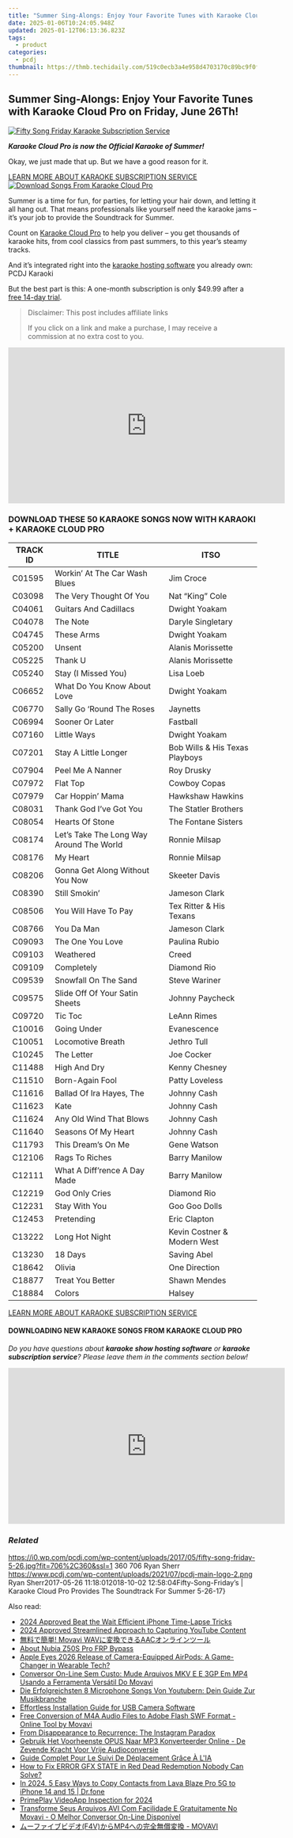 ```yaml
---
title: "Summer Sing-Alongs: Enjoy Your Favorite Tunes with Karaoke Cloud Pro on Friday, June 26Th!"
date: 2025-01-06T10:24:05.948Z
updated: 2025-01-12T06:13:36.823Z
tags:
  - product
categories:
  - pcdj
thumbnail: https://thmb.techidaily.com/519c0ecb3a4e958d4703170c89bc9f0f4e206bb0aa2219c94653cd1097dc9a0c.jpg
---
```


## Summer Sing-Alongs: Enjoy Your Favorite Tunes with Karaoke Cloud Pro on Friday, June 26Th!

[![Fifty Song Friday Karaoke Subscription Service](https://i0.wp.com/pcdj.com/wp-content/uploads/2017/05/fifty-song-friday-5-26.jpg?resize=706%2C321&ssl=1)](https://i0.wp.com/pcdj.com/wp-content/uploads/2017/05/fifty-song-friday-5-26.jpg?fit=706%2C360&ssl=1 "Fifty Song Friday Karaoke Subscription Service")

_**Karaoke Cloud Pro is now the Official Karaoke of Summer!**_

Okay, we just made that up. But we have a good reason for it.

[LEARN MORE ABOUT KARAOKE SUBSCRIPTION SERVICE ![Download Songs From Karaoke Cloud Pro](https://i2.wp.com/pcdj.com/wp-content/uploads/2017/05/karaokecloudpro-retrievetracks2.jpg?fit=300%2C300&ssl=1 "Download Songs From Karaoke Cloud Pro")](https://tools.techidaily.com/pcdj/products/)

Summer is a time for fun, for parties, for letting your hair down, and letting it all hang out. That means professionals like yourself need the karaoke jams – it’s your job to provide the Soundtrack for Summer.

Count on [Karaoke Cloud Pro](https://tools.techidaily.com/pcdj/products/) to help you deliver – you get thousands of karaoke hits, from cool classics from past summers, to this year’s steamy tracks.

And it’s integrated right into the [karaoke hosting software](https://tools.techidaily.com/pcdj/products/) you already own: PCDJ Karaoki

But the best part is this: A one-month subscription is only $49.99 after a [free 14-day trial](https://www.karaokelocker.com/subscription.pl).

>  Disclaimer: This post includes affiliate links
>
>  If you click on a link and make a purchase, I may receive a commission at no extra cost to you.
>

<!-- affiliate ads begin -->
<iframe width="560" height="315" src="https://www.youtube.com/embed/58KlTPHv8dU?si=7ICagyNgrao7OkVO" title="YouTube video player" frameborder="0" allow="accelerometer; autoplay; clipboard-write; encrypted-media; gyroscope; picture-in-picture; web-share" referrerpolicy="strict-origin-when-cross-origin" allowfullscreen></iframe>
<!-- affiliate ads end -->

### DOWNLOAD THESE 50 KARAOKE SONGS NOW WITH KARAOKI + KARAOKE CLOUD PRO

| **TRACK ID** | **TITLE**                                | **ITSO**                       |
| ------------ | ---------------------------------------- | ------------------------------ |
| C01595       | Workin’ At The Car Wash Blues            | Jim Croce                      |
| C03098       | The Very Thought Of You                  | Nat “King” Cole                |
| C04061       | Guitars And Cadillacs                    | Dwight Yoakam                  |
| C04078       | The Note                                 | Daryle Singletary              |
| C04745       | These Arms                               | Dwight Yoakam                  |
| C05200       | Unsent                                   | Alanis Morissette              |
| C05225       | Thank U                                  | Alanis Morissette              |
| C05240       | Stay (I Missed You)                      | Lisa Loeb                      |
| C06652       | What Do You Know About Love              | Dwight Yoakam                  |
| C06770       | Sally Go ‘Round The Roses                | Jaynetts                       |
| C06994       | Sooner Or Later                          | Fastball                       |
| C07160       | Little Ways                              | Dwight Yoakam                  |
| C07201       | Stay A Little Longer                     | Bob Wills & His Texas Playboys |
| C07904       | Peel Me A Nanner                         | Roy Drusky                     |
| C07972       | Flat Top                                 | Cowboy Copas                   |
| C07979       | Car Hoppin’ Mama                         | Hawkshaw Hawkins               |
| C08031       | Thank God I’ve Got You                   | The Statler Brothers           |
| C08054       | Hearts Of Stone                          | The Fontane Sisters            |
| C08174       | Let’s Take The Long Way Around The World | Ronnie Milsap                  |
| C08176       | My Heart                                 | Ronnie Milsap                  |
| C08206       | Gonna Get Along Without You Now          | Skeeter Davis                  |
| C08390       | Still Smokin’                            | Jameson Clark                  |
| C08506       | You Will Have To Pay                     | Tex Ritter & His Texans        |
| C08766       | You Da Man                               | Jameson Clark                  |
| C09093       | The One You Love                         | Paulina Rubio                  |
| C09103       | Weathered                                | Creed                          |
| C09109       | Completely                               | Diamond Rio                    |
| C09539       | Snowfall On The Sand                     | Steve Wariner                  |
| C09575       | Slide Off Of Your Satin Sheets           | Johnny Paycheck                |
| C09720       | Tic Toc                                  | LeAnn Rimes                    |
| C10016       | Going Under                              | Evanescence                    |
| C10051       | Locomotive Breath                        | Jethro Tull                    |
| C10245       | The Letter                               | Joe Cocker                     |
| C11488       | High And Dry                             | Kenny Chesney                  |
| C11510       | Born-Again Fool                          | Patty Loveless                 |
| C11616       | Ballad Of Ira Hayes, The                 | Johnny Cash                    |
| C11623       | Kate                                     | Johnny Cash                    |
| C11624       | Any Old Wind That Blows                  | Johnny Cash                    |
| C11640       | Seasons Of My Heart                      | Johnny Cash                    |
| C11793       | This Dream’s On Me                       | Gene Watson                    |
| C12106       | Rags To Riches                           | Barry Manilow                  |
| C12111       | What A Diff’rence A Day Made             | Barry Manilow                  |
| C12219       | God Only Cries                           | Diamond Rio                    |
| C12231       | Stay With You                            | Goo Goo Dolls                  |
| C12453       | Pretending                               | Eric Clapton                   |
| C13222       | Long Hot Night                           | Kevin Costner & Modern West    |
| C13230       | 18 Days                                  | Saving Abel                    |
| C18642       | Olivia                                   | One Direction                  |
| C18877       | Treat You Better                         | Shawn Mendes                   |
| C18884       | Colors                                   | Halsey                         |

[LEARN MORE ABOUT KARAOKE SUBSCRIPTION SERVICE](https://tools.techidaily.com/pcdj/products/)

#### DOWNLOADING NEW KARAOKE SONGS FROM KARAOKE CLOUD PRO

_Do you have questions about **karaoke show hosting software** or **karaoke subscription service**? Please leave them in the comments section below!_

<!-- affiliate ads begin -->
<iframe width="560" height="315" src="https://www.youtube.com/embed/q4-YQ9Wjtfg?si=6afn1fydg_Wb9B8z" title="YouTube video player" frameborder="0" allow="accelerometer; autoplay; clipboard-write; encrypted-media; gyroscope; picture-in-picture; web-share" referrerpolicy="strict-origin-when-cross-origin" allowfullscreen></iframe>
<!-- affiliate ads end -->

### _Related_

https://i0.wp.com/pcdj.com/wp-content/uploads/2017/05/fifty-song-friday-5-26.jpg?fit=706%2C360&ssl=1 360 706 Ryan Sherr https://www.pcdj.com/wp-content/uploads/2021/07/pcdj-main-logo-2.png Ryan Sherr2017-05-26 11:18:012018-10-02 12:58:04Fifty-Song-Friday’s | Karaoke Cloud Pro Provides The Soundtrack For Summer 5-26-17}

<ins class="adsbygoogle"
     style="display:block"
     data-ad-format="autorelaxed"
     data-ad-client="ca-pub-7571918770474297"
     data-ad-slot="1223367746"></ins>

<ins class="adsbygoogle"
     style="display:block"
     data-ad-client="ca-pub-7571918770474297"
     data-ad-slot="8358498916"
     data-ad-format="auto"
     data-full-width-responsive="true"></ins>

<span class="atpl-alsoreadstyle">Also read:</span>
<div><ul>
<li><a href="https://extra-resources.techidaily.com/2024-approved-beat-the-wait-efficient-iphone-time-lapse-tricks/"><u>2024 Approved Beat the Wait Efficient iPhone Time-Lapse Tricks</u></a></li>
<li><a href="https://screen-mirroring-recording.techidaily.com/2024-approved-streamlined-approach-to-capturing-youtube-content/"><u>2024 Approved Streamlined Approach to Capturing YouTube Content</u></a></li>
<li><a href="https://discover-able.techidaily.com/movavi-wavaac/"><u>無料で簡単! Movavi WAVに変換できるAACオンラインツール</u></a></li>
<li><a href="https://android-frp.techidaily.com/about-nubia-z50s-pro-frp-bypass-by-drfone-android/"><u>About Nubia Z50S Pro FRP Bypass</u></a></li>
<li><a href="https://some-tips.techidaily.com/apple-eyes-2026-release-of-camera-equipped-airpods-a-game-changer-in-wearable-tech/"><u>Apple Eyes 2026 Release of Camera-Equipped AirPods: A Game-Changer in Wearable Tech?</u></a></li>
<li><a href="https://discover-able.techidaily.com/conversor-on-line-sem-custo-mude-arquivos-mkv-e-e-3gp-em-mp4-usando-a-ferramenta-versatil-do-movavi/"><u>Conversor On-Line Sem Custo: Mude Arquivos MKV E E 3GP Em MP4 Usando a Ferramenta Versátil Do Movavi</u></a></li>
<li><a href="https://discover-able.techidaily.com/die-erfolgreichsten-8-microphone-songs-von-youtubern-dein-guide-zur-musikbranche/"><u>Die Erfolgreichsten 8 Microphone Songs Von Youtubern: Dein Guide Zur Musikbranche</u></a></li>
<li><a href="https://hardware-help.techidaily.com/effortless-installation-guide-for-usb-camera-software/"><u>Effortless Installation Guide for USB Camera Software</u></a></li>
<li><a href="https://discover-able.techidaily.com/free-conversion-of-m4a-audio-files-to-adobe-flash-swf-format-online-tool-by-movavi/"><u>Free Conversion of M4A Audio Files to Adobe Flash SWF Format - Online Tool by Movavi</u></a></li>
<li><a href="https://facebook.techidaily.com/from-disappearance-to-recurrence-the-instagram-paradox/"><u>From Disappearance to Recurrence: The Instagram Paradox</u></a></li>
<li><a href="https://discover-able.techidaily.com/gebruik-het-voorheenste-opus-naar-mp3-konverteerder-online-de-zevende-kracht-voor-vrije-audioconversie/"><u>Gebruik Het Voorheenste OPUS Naar MP3 Konverteerder Online - De Zevende Kracht Voor Vrije Audioconversie</u></a></li>
<li><a href="https://discover-able.techidaily.com/guide-complet-pour-le-suivi-de-deplacement-grace-a-lia/"><u>Guide Complet Pour Le Suivi De Déplacement Grâce À L'IA</u></a></li>
<li><a href="https://win-answers.techidaily.com/how-to-fix-error-gfx-state-in-red-dead-redemption-nobody-can-solve/"><u>How to Fix ERROR GFX STATE in Red Dead Redemption Nobody Can Solve?</u></a></li>
<li><a href="https://android-transfer.techidaily.com/in-2024-5-easy-ways-to-copy-contacts-from-lava-blaze-pro-5g-to-iphone-14-and-15-drfone-by-drfone-transfer-from-android-transfer-from-android/"><u>In 2024, 5 Easy Ways to Copy Contacts from Lava Blaze Pro 5G to iPhone 14 and 15 | Dr.fone</u></a></li>
<li><a href="https://extra-skills.techidaily.com/primeplay-videoapp-inspection-for-2024/"><u>PrimePlay VideoApp Inspection for 2024</u></a></li>
<li><a href="https://discover-able.techidaily.com/transforme-seus-arquivos-avi-com-facilidade-e-gratuitamente-no-movavi-o-melhor-conversor-on-line-disponivel/"><u>Transforme Seus Arquivos AVI Com Facilidade E Gratuitamente No Movavi - O Melhor Conversor On-Line Disponível</u></a></li>
<li><a href="https://discover-able.techidaily.com/f4vmp4-movavi/"><u>ムーファイブビデオ(F4V)からMP4への完全無償変換 - MOVAVI</u></a></li>
</ul></div>

